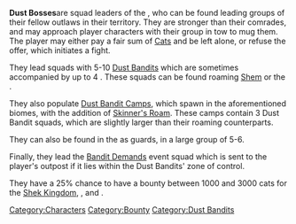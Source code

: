 **Dust Bosses**are squad leaders of the [](Dust_Bandits.md), who can be found leading groups of
their fellow outlaws in their territory. They are stronger than their
comrades, and may approach player characters with their group in tow to
mug them. The player may either pay a fair sum of
[Cats](Cats.md "wikilink") and be left alone, or refuse the offer, which
initiates a fight.

They lead squads with 5-10 [Dust Bandits](Dust_Bandit.md "wikilink") which
are sometimes accompanied by up to 4 [](Dust_Bandit_Bowman.md). These squads can be found
roaming [Shem](Shem.md "wikilink") or the [](Border_Zone.md).

They also populate [Dust Bandit Camps](Dust_Bandit_Camp.md "wikilink"),
which spawn in the aforementioned biomes, with the addition of
[Skinner's Roam](Skinner's_Roam.md "wikilink"). These camps contain 3 Dust
Bandit squads, which are slightly larger than their roaming
counterparts.

They can also be found in the [](Dust_King_Tower.md) as guards, in a large group of 5-6.

Finally, they lead the [Bandit Demands](Bandit_Demands.md "wikilink") event
squad which is sent to the player's outpost if it lies within the Dust
Bandits' zone of control.

They have a 25% chance to have a bounty between 1000 and 3000 cats for
the [Shek Kingdom](02%20-%20Projects%20&%20Wikis/Kenshi/Kenshi%20Wiki/Kenshi%20Wiki%20Template/Shek_Kingdom.md "wikilink"), [](Holy_Nation.md), and [](02%20-%20Projects%20&%20Wikis/Kenshi/Kenshi%20Wiki/Kenshi%20Wiki%20Template/United_Cities.md).

[Category:Characters](Category:Characters "wikilink")
[Category:Bounty](Category:Bounty "wikilink") [Category:Dust
Bandits](Category:Dust_Bandits "wikilink")
